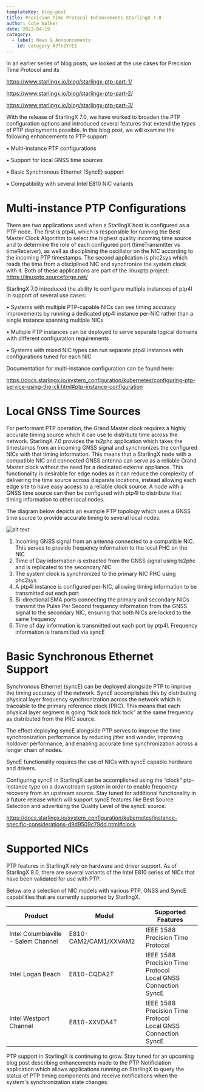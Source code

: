 ```yaml
---
templateKey: blog-post
title: Precision Time Protocol Enhancements StarlingX 7.0
author: Cole Walker
date: 2022-04-19
category:
  - label: News & Announcements
    id: category-A7fnZYrE1
---
```

In an earlier series of blog posts, we looked at the use cases for Precision Time Protocol and its 

https://www.starlingx.io/blog/starlingx-ptp-part-1/

https://www.starlingx.io/blog/starlingx-ptp-part-2/

https://www.starlingx.io/blog/starlingx-ptp-part-3/

With the release of StarlingX 7.0, we have worked to broaden the PTP configuration options 
and introduced several features that extend the types of PTP deployments possible. In this blog 
post, we will examine the following enhancements to PTP support:

•	Multi-instance PTP configurations

•	Support for local GNSS time sources

•	Basic Synchronous Ethernet (SyncE) support

•	Compatibility with several Intel E810 NIC variants


# Multi-instance PTP Configurations
There are two applications used when a StarlingX host is configured as a PTP node. The first is 
ptp4l, which is responsible for running the Best Master Clock Algorithm to select the highest 
quality incoming time source and to determine the role of each configured port (timeTransmitter vs 
timeReceiver), as well as disciplining the oscillator on the NIC according to the incoming PTP 
timestamps. The second application is phc2sys which reads the time from a disciplined NIC and 
synchronize the system clock with it. Both of these applications are part of the linuxptp project: 
https://linuxptp.sourceforge.net/

StarlingX 7.0 introduced the ability to configure multiple instances of ptp4l in support of several 
use cases:

•	Systems with multiple PTP-capable NICs can see timing accuracy improvements by running a dedicated
ptp4l instance per-NIC rather than a single instance spanning multiple NICs

•	Multiple PTP instances can be deployed to serve separate logical domains with different 
configuration requirements

•	Systems with mixed NIC types can run separate ptp4l instances with configurations tuned for each 
NIC

Documentation for multi-instance configuration can be found here:

https://docs.starlingx.io/system_configuration/kubernetes/configuring-ptp-service-using-the-cli.html#ptp-instance-configuration


# Local GNSS Time Sources

For performant PTP operation, the Grand Master clock requires a highly accurate timing source which 
it can use to distribute time across the network. StarlingX 7.0 provides the ts2phc application 
which takes the timestamps from an incoming GNSS signal and synchronizes the configured NICs with 
that timing information. This means that a StarlingX node with a compatible NIC and connected GNSS 
antenna can serve as a reliable Grand Master clock without the need for a dedicated external 
appliance. This functionality is desirable for edge nodes as it can reduce the complexity of 
delivering the time source across disparate locations, instead allowing each edge site to have easy 
access to a reliable clock source. A node with a GNSS time source can then be configured with ptp4l
to distribute that timing information to other local nodes.


The diagram below depicts an example PTP topology which uses a GNSS time source to provide accurate 
timing to several local nodes:

![alt text](/img/ptp-t-gm.png)

1. Incoming GNSS signal from an antenna connected to a compatible NIC. This serves to provide 
frequency information to the local PHC on the NIC
2. Time of Day information is extracted from the GNSS signal using ts2phc and is replicated to the
secondary NIC
3. The system clock is synchronized to the primary NIC PHC using phc2sys
4. A ptp4l instance is configured per-NIC, allowing timing information to be transmitted out each 
port
5. Bi-directional SMA ports connecting the primary and secondary NICs transmit the Pulse Per Second
frequency information from the GNSS signal to the secondary NIC, ensuring that both NICs are locked
to the same frequency
6. Time of day information is transmitted out each port by ptp4l. Frequency information is
transmitted via syncE

# Basic Synchronous Ethernet Support
Synchronous Ethernet (syncE) can be deployed alongside PTP to improve the timing accuracy of the 
network. SyncE accomplishes this by distributing physical layer frequency synchronization across the
network which is traceable to the primary reference clock (PRC). This means that each physical layer
segment is going “tick tock tick tock” at the same frequency as distributed from the PRC source. 

The effect deploying syncE alongside PTP serves to improve the time synchronization performance by 
reducing jitter and wander, improving holdover performance, and enabling accurate time 
synchronization across a longer chain of nodes.

SyncE functionality requires the use of NICs with syncE capable hardware and drivers.

Configuring syncE in StarlingX can be accomplished using the “clock” ptp-instance type on a 
downstream system in order to enable frequency recovery from an upstream source. Stay tuned for 
additional functionality in a future release which will support syncE features like 
Best Source Selection and advertising the Quality Level of the syncE source.

https://docs.starlingx.io/system_configuration/kubernetes/instance-specific-considerations-d9d9509c79dd.html#clock


# Supported NICs
PTP features in StarlingX rely on hardware and driver support. As of StarlingX 8.0, there are 
several variants of the Intel E810 series of NICs that have been validated for use with PTP.

Below are a selection of NIC models with various PTP, GNSS and SyncE capabilities that are currently
supported by StarlingX.

| Product                             | Model                 | Supported Features                                                  |
|-------------------------------------|-----------------------|---------------------------------------------------------------------|
| Intel Columbiaville - Salem Channel | E810-CAM2/CAM1/XXVAM2 | IEEE 1588 Precision Time Protocol                                   |
| Intel Logan Beach                   | E810-CQDA2T           | IEEE 1588 Precision Time Protocol<br>Local GNSS Connection<br>SyncE |
| Intel Westport Channel              | E810-XXVDA4T          | IEEE 1588 Precision Time Protocol<br>Local GNSS Connection<br>SyncE |


PTP support in StarlingX is continuing to grow. Stay tuned for an upcoming blog post describing 
enhancements made to the PTP Notificiation application which allows applications running on 
StarlingX to query the status of PTP timing components and receive notifications when the system's 
synchronization state changes.